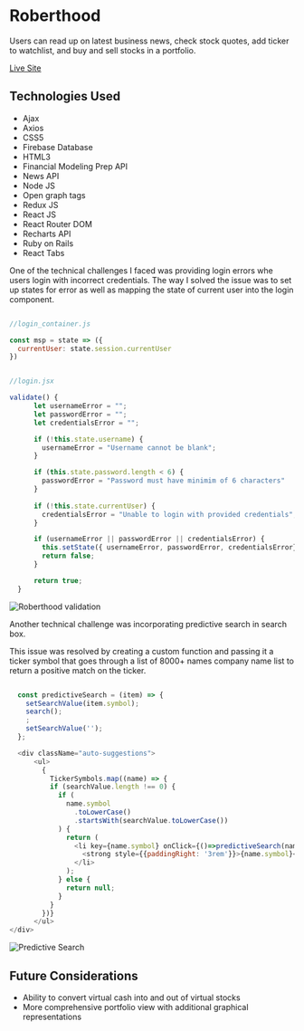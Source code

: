 # Roberthood

Users can read up on latest business news, check stock quotes, add ticker to watchlist, and buy and sell stocks in a portfolio.

[Live Site](https://roberthood-trading-platform.herokuapp.com/)

## Technologies Used

* Ajax
* Axios
* CSS5
* Firebase Database
* HTML3
* Financial Modeling Prep API
* News API
* Node JS
* Open graph tags
* Redux JS
* React JS
* React Router DOM
* Recharts API
* Ruby on Rails
* React Tabs

One of the technical challenges I faced was providing login errors whe users login with incorrect credentials. The way I solved the issue was to set up states for error as well as mapping the state of current user into the login component. 

```javascript

//login_container.js

const msp = state => ({
  currentUser: state.session.currentUser
})


//login.jsx

validate() {
      let usernameError = "";
      let passwordError = "";
      let credentialsError = "";

      if (!this.state.username) {
        usernameError = "Username cannot be blank";
      }

      if (this.state.password.length < 6) {
        passwordError = "Password must have minimim of 6 characters"
      }
      
      if (!this.state.currentUser) {
        credentialsError = "Unable to login with provided credentials";
      }

      if (usernameError || passwordError || credentialsError) {
        this.setState({ usernameError, passwordError, credentialsError});
        return false; 
      }

      return true; 
  }
```
![Roberthood validation](https://user-images.githubusercontent.com/43966507/84723731-451f1500-af54-11ea-81ca-c48cc107b61c.gif)

Another technical challenge was incorporating predictive search in search box. 

This issue was resolved by creating a custom function and passing it a ticker symbol that goes through a list of 8000+ names company name list to return a positive match on the ticker. 

```javascript 

  const predictiveSearch = (item) => {
    setSearchValue(item.symbol);
    search(); 
    ;
    setSearchValue('');
  };

  <div className="auto-suggestions">
      <ul>
        {
          TickerSymbols.map((name) => {
          if (searchValue.length !== 0) {
            if (
              name.symbol
                .toLowerCase()
                .startsWith(searchValue.toLowerCase())
            ) {
              return (
                <li key={name.symbol} onClick={()=>predictiveSearch(name)}>
                  <strong style={{paddingRight: '3rem'}}>{name.symbol}</strong>{name.name}
                </li>
              );
            } else {
              return null;
            }
          }
        })}
      </ul>
</div>

```

![Predictive Search](https://user-images.githubusercontent.com/43966507/85936194-30347100-b8c6-11ea-9ac3-22d104c4f7a5.gif)

## Future Considerations

* Ability to convert virtual cash into and out of virtual stocks
* More comprehensive portfolio view with additional graphical representations

  




